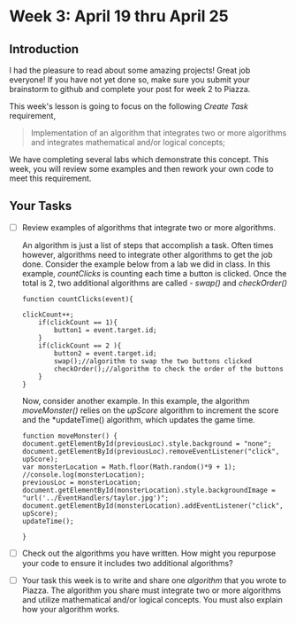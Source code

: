 # Week 3: April 19 thru April 25

## Introduction

I had the pleasure to read about some amazing projects!  Great job everyone!  If you have not yet done so, make sure you submit your brainstorm to github and complete your post for week 2 to Piazza.  

This week's lesson is going to focus on the following *Create Task* requirement, 

> Implementation of an algorithm that integrates two or more algorithms and integrates mathematical and/or logical concepts; 

We have completing several labs which demonstrate this concept.  This week, you will review some examples and then rework your own code to meet this requirement.  

## Your Tasks

- [ ] Review examples of algorithms that integrate two or more algorithms.  

    An algorithm is just a list of steps that accomplish a task.  Often times however, algorithms need to integrate other algorithms to get the job done. Consider the example below from a lab we did in class.  In this example, *countClicks* is counting each time a button is clicked.  Once the total is 2, two additional algorithms are called - *swap()* and *checkOrder()*

    ```
    function countClicks(event){
    
    clickCount++;
        if(clickCount == 1){
            button1 = event.target.id;
        }
        if(clickCount == 2 ){
            button2 = event.target.id;
            swap();//algorithm to swap the two buttons clicked
            checkOrder();//algorithm to check the order of the buttons
        }   
    }
    ```

    Now, consider another example.  In this example, the algorithm *moveMonster()* relies on the *upScore* algorithm to increment the score and the *updateTime() algorithm, which updates the game time.  

    ```
    function moveMonster() {
    document.getElementById(previousLoc).style.background = "none";
    document.getElementById(previousLoc).removeEventListener("click", upScore);
    var monsterLocation = Math.floor(Math.random()*9 + 1);
    //console.log(monsterLocation);
    previousLoc = monsterLocation;
    document.getElementById(monsterLocation).style.backgroundImage = "url('../EventHandlers/taylor.jpg')";
    document.getElementById(monsterLocation).addEventListener("click", upScore);
    updateTime();
  
    }
    ```

- [ ] Check out the algorithms you have written.  How might you repurpose your code to ensure it includes two additional algorithms?   

- [ ] Your task this week is to write and share one *algorithm* that you wrote to Piazza.  The algorithm you share must integrate two or more algorithms and utilize mathematical and/or logical concepts.   You must also explain how your algorithm works.   



